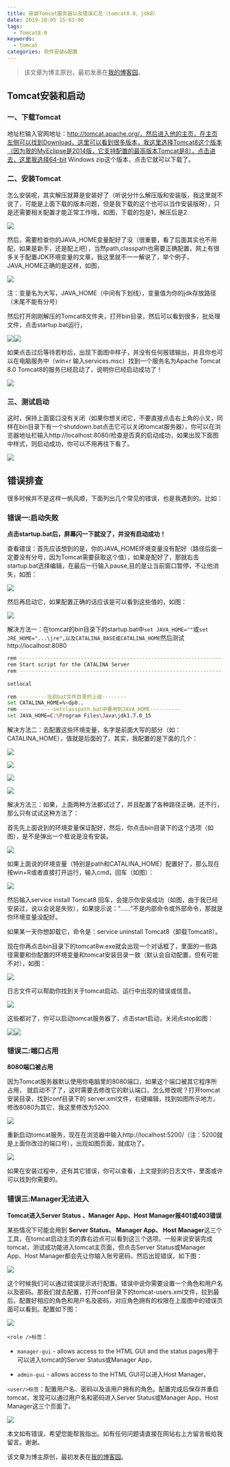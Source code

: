 ```yaml
---
title: 安装Tomcat服务器以及错误汇总（tomcat8.0、jdk8）
date: 2019-10-05 15:03:00
tags:
  - Tomcat8.0
keywords:
  - tomcat
categories: 软件安装&配置
---
```


> 该文章为博主原创，最初发表在[我的博客园](https://www.cnblogs.com/hyyq/p/5933214.html)。

## Tomcat安装和启动

### **一、下载Tomcat**  

地址栏输入官网地址：http://tomcat.apache.org/，然后进入他的主页，在主页左侧可以找到Download，这里可以看到很多版本，我这里选择Tomcat8这个版本（因为我的MyEclipse是2014版，它支持配置的最高版本Tomcat是8），点击进去，这里我选择64-bit Windows zip这个版本，点击它就可以下载了。

### **二、安装Tomcat**

怎么安装呢，其实解压就算是安装好了（听说分什么解压版和安装版，我这里就不说了，可能是上面下载的版本问题，但是我下载的这个也可以当作安装版呀），只是还需要相关配置才能正常工作哦，如图，下载的包是1，解压后是2.

![](./Installing-tomcat8-and-resolve-errors/945531-20161005212648160-735696631.png)

然后，需要检查你的JAVA_HOME变量配好了没（很重要，看了后面其实也不用配，如果是新手，还是配上吧），当然path,classpath也需要正确配置，网上有很多关于配置JDK环境变量的文章，我这里就不一一解说了，举个例子，JAVA_HOME正确的是这样，如图，

![](./Installing-tomcat8-and-resolve-errors/945531-20161005212954723-965421243.png)



 注：变量名为大写，JAVA_HOME（中间有下划线），变量值为你的jdk存放路径（末尾不能有分号）

然后打开刚刚解压的Tomcat8文件夹，打开bin目录，然后可以看到很多，批处理文件，点击startup.bat运行，

![](./Installing-tomcat8-and-resolve-errors/945531-20161005213608207-2064562366.png)![](./Installing-tomcat8-and-resolve-errors/945531-20161005213631567-1422305705.png)

如果点击过后等待若秒后，出现下面图中样子，并没有任何报错输出，并且你也可以在电脑服务中（win+r
输入services.msc）找到一个服务名为Apache Tomcat 8.0 Tomcat8的服务已经启动了，说明你已经启动成功了！

![](./Installing-tomcat8-and-resolve-errors/945531-20161005213931676-230199906.png)

### **三、测试启动** 

这时，保持上面窗口没有关闭（如果你想关闭它，不要直接点击右上角的小叉，同样在bin目录下有一个shutdown.bat点击它可以关闭tomcat服务器），你可以在浏览器地址栏输入http://localhost:8080/检查是否真的启动成功，如果出现下面图中样式，则启动成功，你可以不用再往下看了。

![](./Installing-tomcat8-and-resolve-errors/945531-20161005214339817-68513205.png)



## 错误排查

很多时候并不是这样一帆风顺，下面列出几个常见的错误，也是我遇到的。比如：

### 错误一:启动失败

**点击startup.bat后，屏幕闪一下就没了，并没有启动成功！**

查看错误：首先应该想到的是，你的JAVA_HOME环境变量没有配好（路径后面一定要没有分号，因为Tomcat需要获取这个值），如果是配好了，那就右击startup.bat选择编辑，在最后一行输入pause,目的是让当前窗口暂停，不让他消失，如图：

![](./Installing-tomcat8-and-resolve-errors/945531-20161005215221004-805423024.png)

然后再启动它，如果配置正确的话应该是可以看到这些值的，如图：

![](./Installing-tomcat8-and-resolve-errors/945531-20161005215738957-102600795.png)  

解决方法一：在tomcat的bin目录下的startup.bat中`set JAVA_HOME=""`或`set JRE_HOME="...\jre",以及CATALINA_BASE或CATALINA_HOME`然后测试http://localhost:8080

```bash
rem ---------------------------------------------------------------------------
rem Start script for the CATALINA Server
rem ---------------------------------------------------------------------------
 
setlocal
 
rem ---------当前bat文件目录的上级--------
set CATALINA_HOME=%~dp0.. 
rem -----------setclasspath.bat中要用到JAVA_HOME----------
set JAVA_HOME=C:\Program Files\Java\jdk1.7.0_15
```

解决方法二：去配置这些环境变量，名字是前面大写的部分（如：CATALINA_HOME），值就是后面的了。其实，我配置的是下面的几个：

![](./Installing-tomcat8-and-resolve-errors/945531-20161005220616239-1654551789.png)

![](./Installing-tomcat8-and-resolve-errors/945531-20161005220638348-1674696440.png)

![](./Installing-tomcat8-and-resolve-errors/945531-20161005220700832-1292273273.png)

![](./Installing-tomcat8-and-resolve-errors/945531-20161005220805614-568209122.png)

解决方法三：如果，上面两种方法都试过了，并且配置了各种路径正确，还不行，那么只有试试这种方法了：

首先先上面说到的环境变量保证配好，然后，你点击bin目录下的这个选项（如图），是不是弹出一个框说是没有安装。

![](./Installing-tomcat8-and-resolve-errors/945531-20161005221236942-1561073273.png)

如果上面说的环境变量（特别是path和CATALINA_HOME）配置好了，那么现在按win+R或者直接打开运行，输入cmd，回车（如图）：

![](./Installing-tomcat8-and-resolve-errors/945531-20161005221621707-881708615.png)

然后输入service install Tomcat8
回车，会提示你安装成功（如图，由于我已经安装过，说以会说是失败），如果提示说："......"不是内部命令或外部命令，那就是你环境变量没配好。



如果某一天你想卸载它，命令是：service uninstall Tomcat8（卸载Tomcat8）。



现在你再点击bin目录下的tomcat8w.exe就会出现一个对话框了，里面的一些路径需要和你配置的环境变量和tomcat安装目录一致（默认会自动配置，但有可能不对），如图：

![](./Installing-tomcat8-and-resolve-errors/945531-20161005222906285-944928829.png)

日志文件可以帮助你找到关于tomcat启动、运行中出现的错误或信息。

![](./Installing-tomcat8-and-resolve-errors/945531-20161005223001723-1762470014.png)

这些都对了，你可以启动tomcat服务器了，点击start启动，关闭点stop如图：

![](./Installing-tomcat8-and-resolve-errors/945531-20161005223443379-2051016714.png)![](./Installing-tomcat8-and-resolve-errors/945531-20161005223531395-1346747590.png)

### 错误二:端口占用

**8080端口被占用**

因为Tomcat服务器默认使用你电脑里的8080端口，如果这个端口被其它程序所占用，
就启动不了了，这时需要去修改它的默认端口，怎么修改呢？打开tomcat安装目录，找到conf目录下的
server.xml文件，右键编辑，找到如图所示地方，修改8080为其它，我这里修改为5200.

![](./Installing-tomcat8-and-resolve-errors/945531-20161005224103020-379395881.png)

重新启动tomcat服务，现在在浏览器中输入http://localhost:5200/（注：5200就是上面你改过的端口号），出现如图页面，就成功了。

![](./Installing-tomcat8-and-resolve-errors/945531-20161005224440504-1537281564.png)



如果在安装过程中，还有其它错误，你可以查看，上文提到的日志文件，里面或许可以找到你需要的。

### 错误三:Manager无法进入

**Tomcat进入Server Status 、Manager App、Host Manager报401或403错误**

某些情况下可能会用到 **Server Status、 Manager App、 Host Manager**这三个工具，在tomcat启动主页的靠右边点可以看到这三个选项。一般来说安装完成tomcat，测试成功能进入tomcat主页面，但点击Server Status或Manager App、Host Manager都会先让你输入账号密码，然后出现错误，如下图：

![](./Installing-tomcat8-and-resolve-errors/945531-20180424120533004-1153864291.png)

这个时候我们可以通过错误提示进行配置。错误中说你需要设置一个角色和用户名以及密码。那我们就去配置，打开conf目录下的tomcat-users.xml文件，拉到最后，配置好相应的角色和用户名及密码，对应角色拥有的权限在上面图中的错误页面可以看到。配置如下图：

![](./Installing-tomcat8-and-resolve-errors/945531-20180424121014721-875215841.png)

`<role />标签`：

- `manager-gui` \- allows access to the HTML GUI and the status pages用于可以进入tomcat的Server Status或Manager App，

- `admin-gui` \- allows access to the HTML GUI可以进入Host Manager，

`<user/>标签`：配置用户名、密码以及该用户拥有的角色。配置完成后保存并重启tomcat，发现可以通过用户名和密码进入Server Status或Manager App、Host Manager这三个页面了。

![](./Installing-tomcat8-and-resolve-errors/945531-20180424121500447-1417436362.png)



本文如有错误，希望您能帮我指出。如有任何问题请直接在网站右上方留言板给我留言。谢谢。

该文章为博主原创，最初发表在[我的博客园](https://www.cnblogs.com/hyyq/p/5933214.html)。

